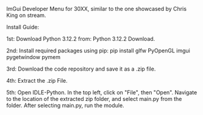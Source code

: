 ImGui Developer Menu for 30XX, similar to the one showcased by Chris King on stream.



Install Guide:

1st: Download Python 3.12.2 from: Python 3.12.2 Download.

2nd: Install required packages using pip:
pip install glfw PyOpenGL imgui pygetwindow pymem

3rd: Download the code repository and save it as a .zip file.

4th: Extract the .zip File.

5th: Open IDLE-Python. In the top left, click on "File", then "Open". Navigate to the location of the extracted zip folder, and select main.py from the folder. After selecting main.py, run the module.
